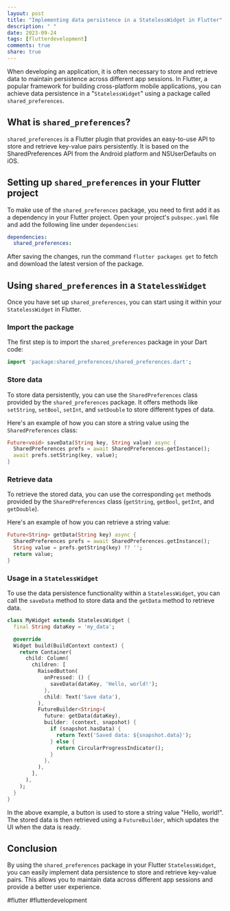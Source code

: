 ```yaml
---
layout: post
title: "Implementing data persistence in a StatelessWidget in Flutter"
description: " "
date: 2023-09-24
tags: [flutterdevelopment]
comments: true
share: true
---
```


When developing an application, it is often necessary to store and retrieve data to maintain persistence across different app sessions. In Flutter, a popular framework for building cross-platform mobile applications, you can achieve data persistence in a "`StatelessWidget`" using a package called `shared_preferences`.

## What is `shared_preferences`?

`shared_preferences` is a Flutter plugin that provides an easy-to-use API to store and retrieve key-value pairs persistently. It is based on the SharedPreferences API from the Android platform and NSUserDefaults on iOS.

## Setting up `shared_preferences` in your Flutter project
To make use of the `shared_preferences` package, you need to first add it as a dependency in your Flutter project. Open your project's `pubspec.yaml` file and add the following line under `dependencies`:

```yaml
dependencies:
  shared_preferences:
```

After saving the changes, run the command `flutter packages get` to fetch and download the latest version of the package.

## Using `shared_preferences` in a `StatelessWidget`

Once you have set up `shared_preferences`, you can start using it within your `StatelessWidget` in Flutter.

### Import the package
The first step is to import the `shared_preferences` package in your Dart code:

```dart
import 'package:shared_preferences/shared_preferences.dart';
```

### Store data
To store data persistently, you can use the `SharedPreferences` class provided by the `shared_preferences` package. It offers methods like `setString`, `setBool`, `setInt`, and `setDouble` to store different types of data.

Here's an example of how you can store a string value using the `SharedPreferences` class:

```dart
Future<void> saveData(String key, String value) async {
  SharedPreferences prefs = await SharedPreferences.getInstance();
  await prefs.setString(key, value);
}
```

### Retrieve data
To retrieve the stored data, you can use the corresponding `get` methods provided by the `SharedPreferences` class (`getString`, `getBool`, `getInt`, and `getDouble`).

Here's an example of how you can retrieve a string value:

```dart
Future<String> getData(String key) async {
  SharedPreferences prefs = await SharedPreferences.getInstance();
  String value = prefs.getString(key) ?? '';
  return value;
}
```

### Usage in a `StatelessWidget`
To use the data persistence functionality within a `StatelessWidget`, you can call the `saveData` method to store data and the `getData` method to retrieve data.

```dart
class MyWidget extends StatelessWidget {
  final String dataKey = 'my_data';

  @override
  Widget build(BuildContext context) {
    return Container(
      child: Column(
        children: [
          RaisedButton(
            onPressed: () {
              saveData(dataKey, 'Hello, world!');
            },
            child: Text('Save data'),
          ),
          FutureBuilder<String>(
            future: getData(dataKey),
            builder: (context, snapshot) {
              if (snapshot.hasData) {
                return Text('Saved data: ${snapshot.data}');
              } else {
                return CircularProgressIndicator();
              }
            },
          ),
        ],
      ),
    );
  }
}
```

In the above example, a button is used to store a string value "Hello, world!". The stored data is then retrieved using a `FutureBuilder`, which updates the UI when the data is ready.

## Conclusion

By using the `shared_preferences` package in your Flutter `StatelessWidget`, you can easily implement data persistence to store and retrieve key-value pairs. This allows you to maintain data across different app sessions and provide a better user experience.

#flutter #flutterdevelopment